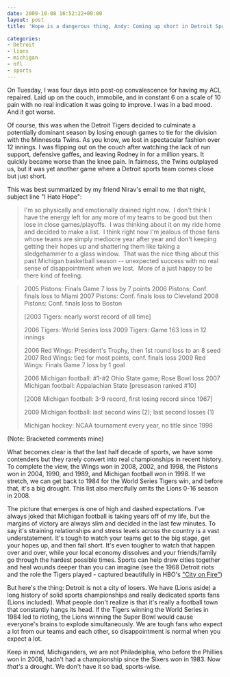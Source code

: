 ```yaml
---
date: 2009-10-08 16:52:22+00:00
layout: post
title: 'Hope is a dangerous thing, Andy: Coming up short in Detroit Sports'

categories:
- Detroit
- lions
- michigan
- nfl
- sports
---
```


On Tuesday, I was four days into post-op convalescence for having my ACL repaired. Laid up on the couch, immobile, and in constant 6 on a scale of 10 pain with no real indication it was going to improve. I was in a bad mood. And it got worse.

Of course, this was when the Detroit Tigers decided to culminate a potentially dominant season by losing enough games to tie for the division with the Minnesota Twins. As you know, we lost in spectacular fashion over 12 innings. I was flipping out on the couch after watching the lack of run support, defensive gaffes, and leaving Rodney in for a million years. It quickly became worse than the knee pain. In fairness, the Twins outplayed us, but it was yet another game where a Detroit sports team comes close but just short.

This was best summarized by my friend Nirav's email to me that night, subject line "I Hate Hope":


> I'm so physically and emotionally drained right now.  I don't think I have
> the energy left for any more of my teams to be good but then lose in close
> games/playoffs.  I was thinking about it on my ride home and decided to make
> a list.  I think right now I'm jealous of those fans whose teams are simply
> mediocre year after year and don't keeping getting their hopes up and
> shattering them like taking a sledgehammer to a glass window.  That was the
> nice thing about this past Michigan basketball season -- unexpected success
> with no real sense of disappointment when we lost.  More of a just happy to
> be there kind of feeling.

> 2005 Pistons: Finals Game 7 loss by 7 points
> 2006 Pistons: Conf. finals loss to Miami
> 2007 Pistons: Conf. finals loss to Cleveland
> 2008 Pistons: Conf. finals loss to Boston
> 
> [2003 Tigers: nearly worst record of all time]
> 
> 2006 Tigers: World Series loss
> 2009 Tigers: Game 163 loss in 12 innings
> 
> 2006 Red Wings: President's Trophy, then 1st round loss to an 8 seed
> 2007 Red Wings: tied for most points, conf. finals loss
> 2009 Red Wings: Finals Game 7 loss by 1 goal
> 
> 2006 Michigan football: #1-#2 Ohio State game; Rose Bowl loss
> 2007 Michigan football: Appalachian State [preseason ranked #10]
> 
> [2008 Michigan football: 3-9 record, first losing record since 1967]
> 
> 2009 Michigan football: last second wins (2); last second losses (1)
> 
> Michigan hockey: NCAA tournament every year, no title since 1998

(Note: Bracketed comments mine)

What becomes clear is that the last half decade of sports, we have some
contenders but they rarely convert into real championships in recent history.
To complete the view, the Wings won in 2008, 2002, and 1998, the Pistons won in
2004, 1990, and 1989, and Michigan football won in 1998. If we stretch, we can
get back to 1984 for the World Series Tigers win, and before that, it's a big
drought. This list also mercifully omits the Lions 0-16 season in 2008.

The picture that emerges is one of high and dashed expectations. I've always
joked that Michigan football is taking years off of my life, but the margins of
victory are always slim and decided in the last few minutes. To say it's
straining relationships and stress levels across the country is a vast
understatement. It's tough to watch your teams get to the big stage, get your
hopes up, and then fall short. It's even tougher to watch that happen over and
over, while your local economy dissolves and your friends/family go through the
hardest possible times. Sports can help draw cities together and heal wounds
deeper than you can imagine (see the 1968 Detroit riots and the role the Tigers
played - captured beautifully in HBO's ["City on
Fire"](http://www.imdb.com/title/tt0343535/))

But here's the thing: Detroit is not a city of losers. We have (Lions aside) a
long history of solid sports championships and really dedicated sports fans
(Lions included). What people don't realize is that it's really a football town
that constantly hangs its head. If the Tigers winning the World Series in 1984
led to rioting, the Lions winning the Super Bowl would cause everyone's brains
to explode simultaneously. We are tough fans who expect a lot from our teams
and each other, so disappointment is normal when you expect a lot.

Keep in mind, Michiganders, we are not Philadelphia, who before the Phillies
won in 2008, hadn't had a championship since the Sixers won in 1983. Now
*that's* a drought. We don't have it so bad, sports-wise.
